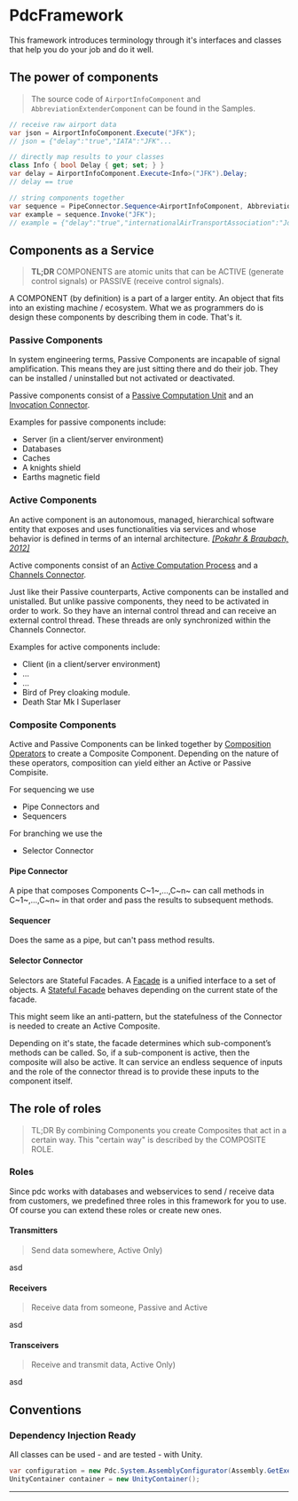 # PdcFramework

This framework introduces terminology through it's interfaces and classes that help you do your job and do it well.

## The power of components

> The source code of `AirportInfoComponent` and `AbbreviationExtenderComponent` can be found in the Samples.

```csharp
// receive raw airport data
var json = AirportInfoComponent.Execute("JFK");
// json = {"delay":"true","IATA":"JFK"...

// directly map results to your classes
class Info { bool Delay { get; set; } }
var delay = AirportInfoComponent.Execute<Info>("JFK").Delay;
// delay == true

// string components together
var sequence = PipeConnector.Sequence<AirportInfoComponent, AbbreviationExtenderComponent>();
var example = sequence.Invoke("JFK");
// example = {"delay":"true","internationalAirTransportAssociation":"John Fitzgerald Kennedy...
```

## Components as a Service

> **TL;DR** COMPONENTS are atomic units that can be ACTIVE (generate control signals) or PASSIVE (receive control signals).

A COMPONENT (by definition) is a part of a larger entity. An object that fits into an existing machine / ecosystem. What we as programmers do is design these components by describing them in code. That's it.

### Passive Components

In system engineering terms, Passive Components are incapable of signal amplification. This means they are just sitting there and do their job. They can be installed / uninstalled but not activated or deactivated.

Passive components consist of a [Passive Computation Unit][1] and an [Invocation Connector][1].

Examples for passive components include:

* Server (in a client/server environment)
* Databases
* Caches
* A knights shield
* Earths magnetic field

### Active Components

An active component is an autonomous, managed, hierarchical software entity that exposes and uses functionalities via services and whose behavior is defined in terms of an internal architecture. *[[Pokahr & Braubach, 2012]][2]*

Active components consist of an [Active Computation Process][1] and a [Channels Connector][1].

Just like their Passive counterparts, Active components can be installed and unistalled. But unlike passive components, they need to be activated in order to work. So they have an internal control thread and can receive an external control thread. These threads are only synchronized within the Channels Connector.

Examples for active components include:

* Client (in a client/server environment)
* ...
* ...
* Bird of Prey cloaking module.
* Death Star Mk I Superlaser

### Composite Components

Active and Passive Components can be linked together by [Composition Operators][1] to create a Composite Component. Depending on the nature of these operators, composition can yield either an Active or Passive Compisite.

For sequencing we use

* Pipe Connectors and
* Sequencers

For branching we use the

* Selector Connector

#### Pipe Connector

A pipe that composes Components C~1~,...,C~n~ can call methods in  C~1~,...,C~n~ in that order and pass the results to subsequent methods.

#### Sequencer

Does the same as a pipe, but can't pass method results.

#### Selector Connector

Selectors are Stateful Facades. A [Facade][facade] is a unified interface to a set of objects. A [Stateful Facade][stateful_facade] behaves depending on the current state of the facade.

This might seem like an anti-pattern, but the statefulness of the Connector is needed to create an Active Composite.

Depending on it's state, the facade determines which sub-component’s methods can be called. So, if a sub-component is active, then the composite will also be active. It can service an endless sequence of inputs and the role of the connector thread is to provide these inputs to the component itself.

## The role of roles

> TL;DR By combining Components you create Composites that act in a certain way. This "certain way" is described by the COMPOSITE ROLE.

### Roles

Since pdc works with databases and webservices to send / receive data from customers, we predefined three roles in this framework for you to use. Of course you can extend these roles or create new ones.

#### Transmitters

> Send data somewhere, Active Only)

asd

#### Receivers

> Receive data from someone, Passive and Active

asd

#### Transceivers

> Receive and transmit data, Active Only)

asd

## Conventions

### Dependency Injection Ready

All classes can be used - and are tested - with Unity.

```csharp
var configuration = new Pdc.System.AssemblyConfigurator(Assembly.GetExecutingAssembly();
UnityContainer container = new UnityContainer();
```

---

[1]: https://pdfs.semanticscholar.org/b0ae/820f7f077eda74c11fc22d0da45f2300a4a0.pdf
[2]: https://vsis-www.informatik.uni-hamburg.de/getDoc.php/publications/433/activecomponents_short.pdf
[3]: https://vsis-www.informatik.uni-hamburg.de/getDoc.php/publications/477/jadex_peds_revised3.pdf
[facade]:https://sourcemaking.com/design_patterns/facade
[stateful_facade]:http://bit.ly/2BHWXHx